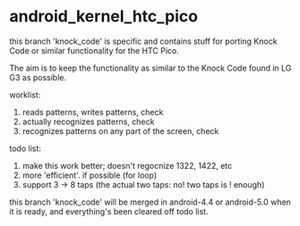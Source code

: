 android_kernel_htc_pico
=======================


this branch 'knock_code' is specific and contains stuff for porting Knock Code
or similar functionality for the HTC Pico.

The aim is to keep the functionality as similar to the Knock Code found in LG G3
as possible.

worklist:
1. reads patterns, writes patterns, check
2. actually recognizes patterns, check
3. recognizes patterns on any part of the screen, check

todo list:
1. make this work better; doesn't regocnize 1322, 1422, etc
2. more 'efficient'. if possible (for loop)
3. support 3 -> 8 taps (the actual two taps: no! two taps is ! enough) 


this branch 'knock_code' will be merged in android-4.4 or android-5.0 when it is
ready, and everything's been cleared off todo list.
